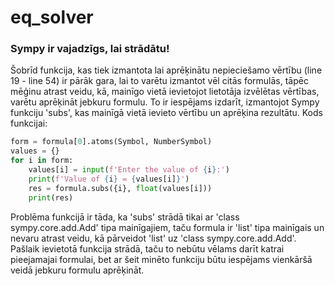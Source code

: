# eq_solver

### Sympy ir vajadzīgs, lai strādātu!
Šobrīd funkcija, kas tiek izmantota lai aprēķinātu nepieciešamo vērtību (line 19 - line 54) ir pārāk gara, lai to varētu izmantot vēl citās formulās, tāpēc mēģinu atrast veidu, kā, mainīgo vietā ievietojot lietotāja izvēlētas vērtības, varētu aprēķināt jebkuru formulu. To ir iespējams izdarīt, izmantojot Sympy funkciju 'subs', kas mainīgā vietā ievieto vērtību un aprēķina rezultātu. Kods funkcijai:
```py
form = formula[0].atoms(Symbol, NumberSymbol)
values = {} 
for i in form:
    values[i] = input(f'Enter the value of {i}:')
    print(f'Value of {i} = {values[i]}')
    res = formula.subs({i}, float(values[i]))
    print(res)
```

Problēma funkcijā ir tāda, ka 'subs' strādā tikai ar 'class sympy.core.add.Add' tipa mainīgajiem, taču formula ir 'list' tipa mainīgais un nevaru atrast veidu, kā pārveidot 'list' uz 'class sympy.core.add.Add'.
Pašlaik ievietotā funkcija strādā, taču to nebūtu vēlams darīt katrai pieejamajai formulai, bet ar šeit minēto funkciju būtu iespējams vienkāršā veidā jebkuru formulu aprēķināt.































